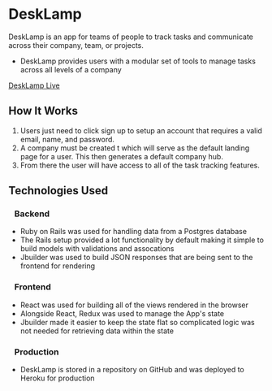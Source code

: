# DeskLamp

DeskLamp is an app for teams of people to track tasks and communicate across their company, team, or projects.
* DeskLamp provides users with a modular set of tools to manage tasks across all levels of a company

[DeskLamp Live](https://desklamp.herokuapp.com/)

## How It Works
1. Users just need to click sign up to setup an account that requires a valid email, name, and password.
2. A company must be created t which will serve as the default landing page for a user. This then generates a default company hub.
3. From there the user will have access to all of the task tracking features.

## Technologies Used
### &nbsp;&nbsp;&nbsp;Backend
* Ruby on Rails was used for handling data from a Postgres database
* The Rails setup provided a lot functionality by default making it simple to build models with validations and assocations
* Jbuilder was used to build JSON responses that are being sent to the frontend for rendering

### &nbsp;&nbsp;&nbsp;Frontend
* React was used for building all of the views rendered in the browser
* Alongside React, Redux was used to manage the App's state
* Jbuilder made it easier to keep the state flat so complicated logic was not needed for retrieving data within the state

### &nbsp;&nbsp;&nbsp;Production
* DeskLamp is stored in a repository on GitHub and was deployed to Heroku for production
